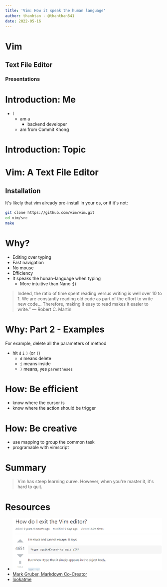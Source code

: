 ```yaml
---
title: 'Vim: How it speak the human language'
author: thanhtan - @thanthan541
date: 2022-05-16
---
```


# Vim
## Text File Editor
### Presentations

# Introduction: Me

* I
    * am a
        * backend developer
    * am from Commit Khong


# Introduction: Topic

# Vim: A Text File Editor

## Installation

It's likely that vim already pre-install in your os, or if it's not:

```bash
git clone https://github.com/vim/vim.git
cd vim/src
make
```

# Why?

* Editing over typing
* Fast navigation
* No mouse
* Efficiency
* It speaks the hunan-language when typing
    * More intuitive than Nano :))

> Indeed, the ratio of time spent reading versus writing is well over 10 to 1. We are constantly reading old code as part of the effort to write new code… Therefore, making it easy to read makes it easier to write.”
― Robert C. Martin 

# Why: Part 2 - Examples

For example, delete all the parameters of method

* hit `d` `i` `)` (or `(`)
    * `d` means delete
    * `i` means inside
    * `)` means, yes `parentheses`

# How: Be efficient

* know where the cursor is
* know where the action should be trigger

# How: Be creative

* use mapping to group the common task
* programable with vimscript

# Summary

> Vim has steep learning curve.
> However, when you're master it, it's hard to quit.

# Resources

* ![15](./vim_exist_meme.PNG)
* [Mark Gruber, Markdown Co-Creator](https://daringfireball.net/projects/markdown/syntax#philosophy)
* [lookatme](https://github.com/d0c-s4vage/lookatme)

